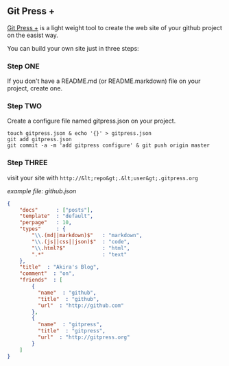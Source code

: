 ## Git Press +

[Git Press +](http://www.gitpress.org) is a light weight tool to create the web site of your github project on the easist way.

You can build your own site just in three steps:

### Step ONE 

If you don't have a README.md (or README.markdown) file on your project, create one.

### Step TWO

Create a configure file named gitpress.json on your project.

```
touch gitpress.json & echo '{}' > gitpress.json
git add gitpress.json
git commit -a -m 'add gitpress configure' & git push origin master
```

### Step THREE

visit your site with `http://&lt;repo&gt;.&lt;user&gt;.gitpress.org`

*example file: github.json*

```json
{
	"docs"      : ["posts"],
	"template"	: "default",	
	"perpage"   : 10,
	"types"     : {
		"\\.(md||markdown)$"   : "markdown", 
		"\\.(js||css||json)$"  : "code",
		"\\.html?$"            : "html",
		".*"                   : "text"		
	},
	"title"  : "Akira's Blog",
	"comment"  : "on",
	"friends"  : [
		{
		  "name"  : "github",
		  "title"  : "github",
		  "url"  : "http://github.com"		  
		},
		{
		  "name"  : "gitpress",
		  "title"  : "gitpress",
		  "url"  : "http://gitpress.org"
		}
	] 
}
```

